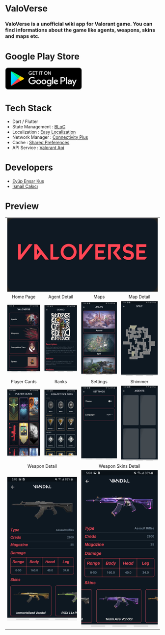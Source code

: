 # ValoVerse

### ValoVerse is a unofficial wiki app for Valorant game. You can find informations about the game like agents, weapons, skins and maps etc.

# Google Play Store
<a href="https://play.google.com/store/apps/details?id=com.valoverse.valorant_wiki" target="_blank"><img src="screenshots/googleplay.png" width="250"></a>

 # Tech Stack

 - Dart / Flutter
 - State Management : [BLoC](https://pub.dev/packages/bloc)
 - Localization : [Easy Localization](https://pub.dev/packages/easy_localization)
 - Network Manager : [Connectivity Plus](https://pub.dev/packages/connectivity_plus)
 - Cache : [Shared Preferences](https://pub.dev/packages/shared_preferences)
 - API Service : [Valorant Api](https://valorant-api.com/)

 # Developers
 - [Eyüp Ensar Kuş](https://github.com/EyupEnsarKus1)
 - [İsmail Çakıcı](https://github.com/ismailcakici)
 
 # Preview 

 <table>
  <tr align='center'>
   <td colspan='8'><img src='screenshots/valoVerse.png'></td>
  </tr>
  <tr align='center'>
   <td colspan='2'>Home Page</td>
   <td colspan='2'>Agent Detail</td>
   <td colspan='2'>Maps</td>
   <td colspan='2'>Map Detail</td>
  </tr>
  <tr align='center'>
   <td colspan='2'><img width='250' src='screenshots/home_page.jpg'></td>
   <td colspan='2'><img width='250' src='screenshots/agentDetail.jpg'></td>
   <td colspan='2'><img width='250' src='screenshots/maps.jpg'></td>
   <td colspan='2'><img width='250' src='screenshots/map_detail.jpg'></td>
  </tr>
  
  <tr align='center'>
   <td colspan='2'>Player Cards</td>
   <td colspan='2'>Ranks</td>
   <td colspan='2'>Settings</td>
   <td colspan='2'>Shimmer</td>
  </tr>
  
  <tr align='center'>
   <td colspan='2'><img width='250' src='screenshots/playerCards.jpg'></td>
   <td colspan='2'><img width='250' src='screenshots/ranks.jpg'></td>
   <td colspan='2'><img width='250' src='screenshots/settings.jpg'></td>
   <td colspan='2'><img width='250' src='screenshots/shimmerSample.jpg'></td>
  </tr>
  
  <tr align='center'>
   <td colspan='4'>Weapon Detail</td>
   <td colspan='4'>Weapon Skins Detail</td>
  </tr>
  
  <tr align='center'>
   <td colspan='4'><img width='250' src='screenshots/weaponDetail.jpg'></td>
   <td colspan='4'><img width='250' src='screenshots/weponSkinsDetail.jpg'></td>
  </tr>
 </table>
